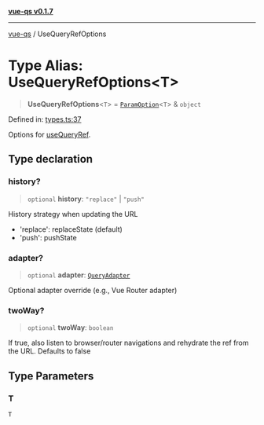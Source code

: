 [**vue-qs v0.1.7**](../README.md)

***

[vue-qs](../README.md) / UseQueryRefOptions

# Type Alias: UseQueryRefOptions\<T\>

> **UseQueryRefOptions**\<`T`\> = [`ParamOption`](ParamOption.md)\<`T`\> & `object`

Defined in: [types.ts:37](https://github.com/iamsomraj/vue-qs/blob/db1176155e4718a70dabfdac1aacf43d04432436/src/types.ts#L37)

Options for [useQueryRef](../functions/useQueryRef.md).

## Type declaration

### history?

> `optional` **history**: `"replace"` \| `"push"`

History strategy when updating the URL
- 'replace': replaceState (default)
- 'push': pushState

### adapter?

> `optional` **adapter**: [`QueryAdapter`](QueryAdapter.md)

Optional adapter override (e.g., Vue Router adapter)

### twoWay?

> `optional` **twoWay**: `boolean`

If true, also listen to browser/router navigations and rehydrate the ref from the URL.
Defaults to false

## Type Parameters

### T

`T`
